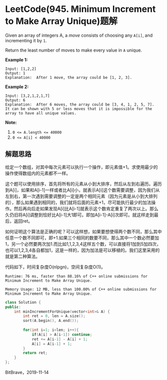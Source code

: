 # LeetCode(945. Minimum Increment to Make Array Unique)题解

Given an array of integers A, a *move* consists of choosing any `A[i]`, and incrementing it by `1`.

Return the least number of moves to make every value in `A` unique.

 

**Example 1:**

```
Input: [1,2,2]
Output: 1
Explanation:  After 1 move, the array could be [1, 2, 3].
```

**Example 2:**

```
Input: [3,2,1,2,1,7]
Output: 6
Explanation:  After 6 moves, the array could be [3, 4, 1, 2, 5, 7].
It can be shown with 5 or less moves that it is impossible for the array to have all unique values.
```

 

**Note:**

1. `0 <= A.length <= 40000`
2. `0 <= A[i] < 40000`

## 解题思路

给定一个数组，对其中每次元素可以执行一个操作，即元素值+1。求使用最少的操作使得数组内的元素都不一样。

这个题可以使用排序，首先将所有的元素从小到大排序，然后从左到右遍历。遍历到A[i]，如果和A[i-1]一样或者比A[i]小，就表示A[i]这个数需要调整，因为我们从左到右，第一次遇到需要调整的一定是两个相同元素（因为元素是从小到大排列的），那么如果遇到相同的，我们就将后面的元素+1，尽可能执行最少的加法操作。然后再向后走如果发现A[i]比A[i-1]就表示这个数肯定重复了两次以上。那么久仍旧将A[i]调整到恰好比A[i-1]大1即可。即加A[i-1]-A[i]次即可。就这样走到最后，返回ret。

如何证明这个算法是正确的呢？可以这样想，如果要想使得两个数不同，那么其中任意一个数不同即可，即+1.如果三个相同的数要不同，那么其中一个数必然要加1，另一个必然要两次加1.而比如1,1,2,3,4这样五个数，可以直接将1加到5加四次，也可以1,2,3,4各自都加1，这是一样的，因为加法是可以移植的。我们这里采用的就是第二种算法。

代码如下，时间复杂度O(nlpgn)，空间复杂度O(1)。

`Runtime: 76 ms, faster than 88.16% of C++ online submissions for Minimum Increment to Make Array Unique.`

`Memory Usage: 12 MB, less than 100.00% of C++ online submissions for Minimum Increment to Make Array Unique.`

```c++
class Solution {
public:
    int minIncrementForUnique(vector<int>& A) {
        int ret = 0, len = A.size();
        sort(A.begin(), A.end());
        
        for(int i=1; i<len; i++){
            if(A[i] > A[i-1]) continue;
            ret += A[i-1] - A[i] + 1;
            A[i] = A[i-1] + 1;
        }
        return ret;
    }
};
```

BitBrave，2019-11-14